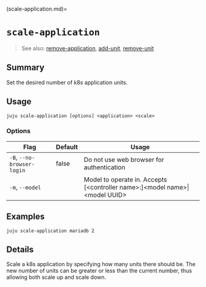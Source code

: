 (scale-application.md)=
# `scale-application`
> See also: [remove-application](#remove-application), [add-unit](#add-unit), [remove-unit](#remove-unit)

## Summary
Set the desired number of k8s application units.

## Usage
```juju scale-application [options] <application> <scale>```

### Options
| Flag | Default | Usage |
| --- | --- | --- |
| `-B`, `--no-browser-login` | false | Do not use web browser for authentication |
| `-m`, `--model` |  | Model to operate in. Accepts [&lt;controller name&gt;:]&lt;model name&gt;&#x7c;&lt;model UUID&gt; |

## Examples

    juju scale-application mariadb 2


## Details

Scale a k8s application by specifying how many units there should be.
The new number of units can be greater or less than the current number, thus
allowing both scale up and scale down.